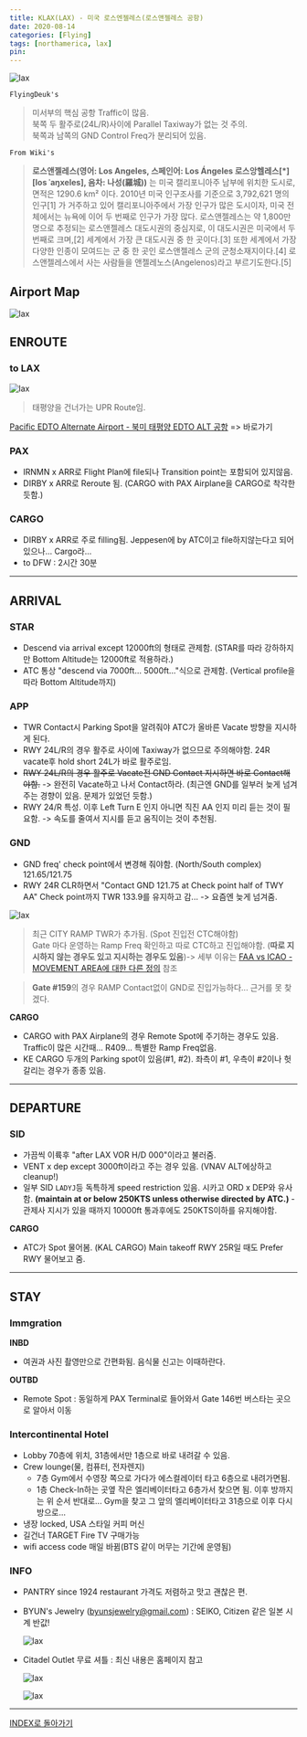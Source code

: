 ```yaml
---
title: KLAX(LAX) - 미국 로스엔젤레스(로스앤젤레스 공항)
date: 2020-08-14
categories: [Flying]
tags: [northamerica, lax]
pin:
---
```


![lax](/img/flying/airport/lax.jpg)

`FlyingDeuk's`
> 미서부의 핵심 공항 Traffic이 많음. <br>
북쪽 두 활주로(24L/R)사이에 Parallel Taxiway가 없는 것 주의.<br>
북쪽과 남쪽의 GND Control Freq가 분리되어 있음.

`From Wiki's`
> **로스앤젤레스(영어: Los Angeles, 스페인어: Los Ángeles 로스앙헬레스[*] [los ˈaŋxeles], 음차: 나성(羅城))** 는 미국 캘리포니아주 남부에 위치한 도시로, 면적은 1290.6 km² 이다. 2010년 미국 인구조사를 기준으로 3,792,621 명의 인구[1] 가 거주하고 있어 캘리포니아주에서 가장 인구가 많은 도시이자, 미국 전체에서는 뉴욕에 이어 두 번째로 인구가 가장 많다. 로스앤젤레스는 약 1,800만 명으로 추정되는 로스앤젤레스 대도시권의 중심지로, 이 대도시권은 미국에서 두 번째로 크며,[2] 세계에서 가장 큰 대도시권 중 한 곳이다.[3] 또한 세계에서 가장 다양한 인종이 모여드는 군 중 한 곳인 로스앤젤레스 군의 군청소재지이다.[4] 로스앤젤레스에서 사는 사람들을 앤젤레노스(Angelenos)라고 부르기도한다.[5]


## Airport Map
![lax](/img/flying/airport/lax_ap.jpg)

## ENROUTE
### to LAX

![lax](/img/flying/airport/lax_en.jpg)
> 태평양을 건너가는 UPR Route임.

[Pacific EDTO Alternate Airport - 북미 태평양 EDTO ALT 공항](/posts/edto/) => 바로가기

### PAX
- IRNMN x ARR로 Flight Plan에 file되나 Transition point는 포함되어 있지않음.
- DIRBY x ARR로 Reroute 됨. (CARGO with PAX Airplane을 CARGO로 착각한듯함.)

### CARGO
- DIRBY x ARR로 주로 filling됨. Jeppesen에 by ATC이고 file하지않는다고 되어있으나... Cargo라...
- to DFW : 2시간 30분

-----

## ARRIVAL
### STAR
- Descend via arrival except 12000ft의 형태로 관제함. (STAR를 따라 강하하지만 Bottom Altitude는 12000ft로 적용하라.)
- ATC 통상 "descend via 7000ft... 5000ft..."식으로 관제함. (Vertical profile을 따라 Bottom Altitude까지)

### APP
- TWR Contact시 Parking Spot을 알려줘야 ATC가 올바른 Vacate 방향을 지시하게 된다.
- RWY 24L/R의 경우 활주로 사이에 Taxiway가 없으므로 주의해야함. 24R vacate후 hold short 24L가 바로 활주로임.
- ~~RWY 24L/R의 경우 활주로 Vacate전 GND Contact 지시하면 바로 Contact해야함.~~ -> 완전히 Vacate하고 나서 Contact하라. (최근엔 GND를 일부러 늦게 넘겨주는 경향이 있음. 문제가 있었던 듯함.)
- RWY 24/R 특성. 이후 Left Turn E 인지 아니면 직진 AA 인지 미리 듣는 것이 필요함. -> 속도를 줄여서 지시를 듣고 움직이는 것이 추천됨.

### GND
- GND freq' check point에서 변경해 줘야함. (North/South complex) 121.65/121.75
- RWY 24R CLR하면서 "Contact GND 121.75 at Check point half of TWY AA" Check point까지 TWR 133.9를 유지하고 감... -> 요즘엔 늦게 넘겨줌.

![lax](/img/flying/airport/lax_ap1.jpg)

>최근 CITY RAMP TWR가 추가됨. (Spot 진입전 CTC해야함) <br>
Gate 마다 운영하는 Ramp Freq 확인하고 따로 CTC하고 진입해야함. (**따로 지시하지 않는 경우도 있고 지시하는 경우도 있음**)-> 세부 이유는 [FAA vs ICAO - MOVEMENT AREA에 대한 다른 정의](/posts/movement/) 참조

>**Gate #159**의 경우 RAMP Contact없이 GND로 진입가능하다... 근거를 못 찾겠다.

**CARGO**
- CARGO with PAX Airplane의 경우 Remote Spot에 주기하는 경우도 있음. Traffic이 많은 시간때... R409... 특별한 Ramp Freq없음.
- KE CARGO 두개의 Parking spot이 있음(#1, #2). 좌측이 #1, 우측이 #2이나 헛갈리는 경우가 종종 있음.

------

## DEPARTURE
### SID
- 가끔씩 이륙후 "after LAX VOR H/D 000"이라고 불러줌.
- VENT x dep except 3000ft이라고 주는 경우 있음. (VNAV ALT에상하고 cleanup!)
- 일부 SID `LADYJ`등 독특하게 speed restriction 있음. 시카고 ORD x DEP와 유사함. __(maintain at or below 250KTS unless otherwise directed by ATC.)__ - 관제사 지시가 있을 때까지 10000ft 통과후에도 250KTS이하를 유지해야함.

**CARGO**
- ATC가 Spot 물어봄. (KAL CARGO) Main takeoff RWY 25R일 때도 Prefer RWY 물어보고 줌.

-----

## STAY
### Immgration
**INBD**
- 여권과 사진 촬영만으로 간편화됨. 음식물 신고는 이때하란다.

**OUTBD**
- Remote Spot : 동일하게 PAX Terminal로 들어와서 Gate 146번 버스타는 곳으로 알아서 이동

### Intercontinental Hotel
- Lobby 70층에 위치, 31층에서만 1층으로 바로 내려갈 수 있음.
- Crew lounge(물, 컴퓨터, 전자렌지)
	- 7층 Gym에서 수영장 쪽으로 가다가 에스컬레이터 타고 6층으로 내려가면됨.
	- 1층 Check-In하는 곳옆 작은 엘리베이터타고 6층가서 찾으면 됨. 이후 방까지는 위 순서 반대로... Gym을 찾고 그 앞의 엘리베이터타고 31층으로 이후 다시 방으로...
- 냉장 locked, USA 스타일 커피 머신
- 길건너 TARGET Fire TV 구매가능
- wifi access code 매일 바뀜(BTS 같이 머무는 기간에 운영됨)

### INFO
- PANTRY since 1924 restaurant 가격도 저렴하고 맛고 괜찮은 편.
- BYUN's Jewelry (byunsjewelry@gmail.com) : SEIKO, Citizen 같은 일본 시계 반값!

	![lax](/img/flying/airport/lax-info.jpg)

- Citadel Outlet 무료 셔틀 : 최신 내용은 홈페이지 참고

	![lax](/img/flying/airport/lax_info1.jpg)

	![lax](/img/flying/airport/lax_info2.jpg)

----------

[INDEX로 돌아가기](/posts/NorthAmerica/)
